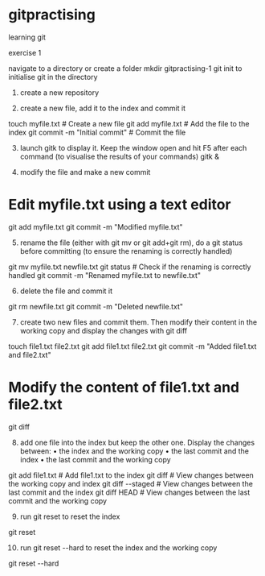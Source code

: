 # gitpractising
learning git

exercise 1

navigate to a directory or create a folder mkdir gitpractising-1
git init  to initialise git in the directory
1. create a new repository

2. create a new file, add it to the index and commit it

touch myfile.txt  # Create a new file
git add myfile.txt  # Add the file to the index
git commit -m "Initial commit"  # Commit the file

3. launch gitk to display it. Keep the window open and hit F5 after each
command (to visualise the results of your commands)
gitk &

4. modify the file and make a new commit

# Edit myfile.txt using a text editor
git add myfile.txt
git commit -m "Modified myfile.txt"

5. rename the file (either with git mv or git add+git rm), do a git status
before committing (to ensure the renaming is correctly handled)

git mv myfile.txt newfile.txt
git status  # Check if the renaming is correctly handled
git commit -m "Renamed myfile.txt to newfile.txt"

6. delete the file and commit it

git rm newfile.txt
git commit -m "Deleted newfile.txt"

7. create two new files and commit them. Then modify their content in the
working copy and display the changes with git diff

touch file1.txt file2.txt
git add file1.txt file2.txt
git commit -m "Added file1.txt and file2.txt"
# Modify the content of file1.txt and file2.txt
git diff

8. add one file into the index but keep the other one. Display the changes
between:
• the index and the working copy
• the last commit and the index
• the last commit and the working copy

git add file1.txt  # Add file1.txt to the index
git diff  # View changes between the working copy and index
git diff --staged  # View changes between the last commit and the index
git diff HEAD  # View changes between the last commit and the working copy

9. run git reset to reset the index

git reset

10. run git reset --hard to reset the index and the working copy

git reset --hard
